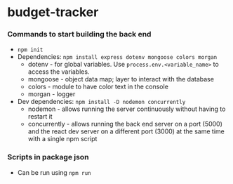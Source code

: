 # budget-tracker
### Commands to start building the back end
- `npm init` 
- Dependencies: `npm install express dotenv mongoose colors morgan`
  - dotenv - for global variables. Use `process.env.<variable_name>` to access the variables.
  - mongoose - object data map; layer to interact with the database
  - colors - module to have color text in the console
  - morgan - logger
- Dev dependencies: `npm install -D nodemon concurrently`
    - nodemon - allows running the server continuously without having to restart it
    - concurrently - allows running the back end server on a port (5000) and the react dev server on a different port (3000) at the same time with a single npm script

### Scripts in package json
- Can be run using `npm run`